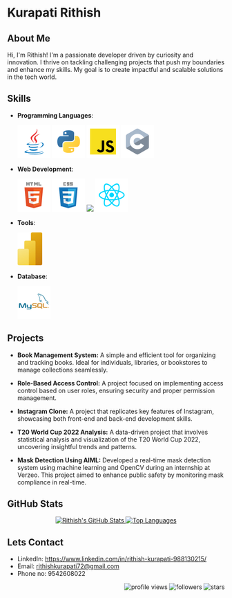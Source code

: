 # Kurapati Rithish

## About Me
Hi, I'm Rithish! I'm a passionate developer driven by curiosity and innovation. I thrive on tackling challenging projects that push my boundaries and enhance my skills. My goal is to create impactful and scalable solutions in the tech world.

## Skills
- **Programming Languages**:
  
  ![](icons/java/java.png)
  ![](icons/python/python.png)
  ![](icons/javascript/javascript.png)
  ![](icons/c/c.png)
  
- **Web Development**:
  
  ![](icons/html/html.png)
  ![](icons/css/css.png)
  ![](icons/javascript/jascript.png)
  ![](icons/react/react.png)

- **Tools**:

  ![](icons/powerbi/powerbi.png)
  
- **Database**:

  ![](icons/mysql/mysql.png)

## Projects
- **Book Management System:**
A simple and efficient tool for organizing and tracking books. Ideal for individuals, libraries, or bookstores to manage collections seamlessly.

- **Role-Based Access Control:**
A project focused on implementing access control based on user roles, ensuring security and proper permission management.

- **Instagram Clone:**
A project that replicates key features of Instagram, showcasing both front-end and back-end development skills.

- **T20 World Cup 2022 Analysis:**
A data-driven project that involves statistical analysis and visualization of the T20 World Cup 2022, uncovering insightful trends and patterns.

- **Mask Detection Using AIML:**
Developed a real-time mask detection system using machine learning and OpenCV during an internship at Verzeo. This project aimed to enhance public safety by monitoring mask compliance in real-time.

## GitHub Stats
<p align="center">
  <a href="https://github.com/rithish72">
    <img height="180px" src="https://github-readme-stats.vercel.app/api?username=rithish72&show_icons=true&theme=tokyonight&hide_border=true" alt="Rithish's GitHub Stats"/>
  </a>
  
  <a href="https://github.com/rithish72">
    <img height="180px" src="https://github-readme-stats.vercel.app/api/top-langs/?username=rithish72&layout=compact&theme=tokyonight&hide_border=true" alt="Top Languages"/>
  </a>
</p>




## Lets Contact
- LinkedIn: https://www.linkedin.com/in/rithish-kurapati-988130215/
- Email: rithishkurapati72@gmail.com
- Phone no: 9542608022

<p align="right">
  <img src="https://komarev.com/ghpvc/?username=rithish72&color=blue" alt="profile views" /> 
  <img src="https://img.shields.io/github/followers/rithish72" alt="followers" /> 
  <img src="https://img.shields.io/github/stars/rithish72?label=Profile%20Stars&logo=Profile%20stars&logoColor=g" alt="stars" /> 
</p>
